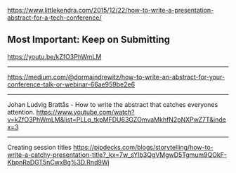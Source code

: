 https://www.littlekendra.com/2015/12/22/how-to-write-a-presentation-abstract-for-a-tech-conference/

**Most Important: Keep on Submitting**
---
https://youtu.be/kZfO3PhWmLM

---

https://medium.com/@dormaindrewitz/how-to-write-an-abstract-for-your-conference-talk-or-webinar-66ae959be2e6

---

Johan Ludvig Brattås - How to write the abstract that catches everyones attention.
https://www.youtube.com/watch?v=kZfO3PhWmLM&list=PLLq_tkpMFDU63GZOmvaMkhfN2pNXPwZ7T&index=3

---

Creating session titles 
https://pipdecks.com/blogs/storytelling/how-to-write-a-catchy-presentation-title?_kx=7w_sYIb3QgVMgwD5Tgmum9QOkF-KbpnRaDGT5nCwxBg%3D.Rnd9Wj


